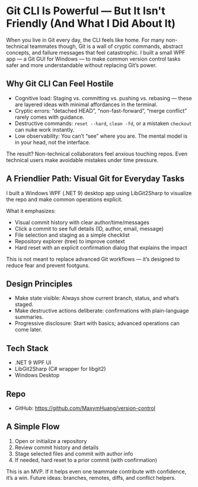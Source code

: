 # Git CLI Is Powerful — But It Isn't Friendly (And What I Did About It)

When you live in Git every day, the CLI feels like home. For many non-technical teammates though, Git is a wall of cryptic commands, abstract concepts, and failure messages that feel catastrophic. I built a small WPF app — a Git GUI for Windows — to make common version control tasks safer and more understandable without replacing Git’s power.

## Why Git CLI Can Feel Hostile

- Cognitive load: Staging vs. committing vs. pushing vs. rebasing — these are layered ideas with minimal affordances in the terminal.
- Cryptic errors: “detached HEAD”, “non-fast-forward”, “merge conflict” rarely comes with guidance.
- Destructive commands: `reset --hard`, `clean -fd`, or a mistaken `checkout` can nuke work instantly.
- Low observability: You can’t “see” where you are. The mental model is in your head, not the interface.

The result? Non-technical collaborators feel anxious touching repos. Even technical users make avoidable mistakes under time pressure.

## A Friendlier Path: Visual Git for Everyday Tasks

I built a Windows WPF (.NET 9) desktop app using LibGit2Sharp to visualize the repo and make common operations explicit.

What it emphasizes:

- Visual commit history with clear author/time/messages
- Click a commit to see full details (ID, author, email, message)
- File selection and staging as a simple checklist
- Repository explorer (tree) to improve context
- Hard reset with an explicit confirmation dialog that explains the impact

This is not meant to replace advanced Git workflows — it’s designed to reduce fear and prevent footguns.

## Design Principles

- Make state visible: Always show current branch, status, and what’s staged.
- Make destructive actions deliberate: confirmations with plain-language summaries.
- Progressive disclosure: Start with basics; advanced operations can come later.

## Tech Stack

- .NET 9 WPF UI
- LibGit2Sharp (C# wrapper for libgit2)
- Windows Desktop

## Repo

- GitHub: https://github.com/MaxymHuang/version-control

## A Simple Flow

1. Open or initialize a repository
2. Review commit history and details
3. Stage selected files and commit with author info
4. If needed, hard reset to a prior commit (with confirmation)

This is an MVP. If it helps even one teammate contribute with confidence, it’s a win. Future ideas: branches, remotes, diffs, and conflict helpers.
